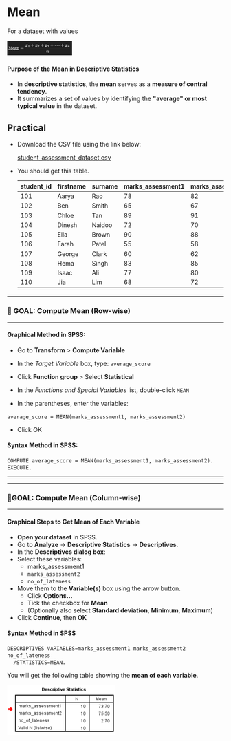 

# Mean

For a dataset with values

<img src="./../../images/image-20250711195430204.png" width='30%'>

#### **Purpose of the Mean in Descriptive Statistics**

- In **descriptive statistics**, the **mean** serves as a **measure of central tendency**. 
- It summarizes a set of values by identifying the **"average" or most typical value** in the dataset.



## Practical

- Download the CSV file using the link below:

   [student_assessment_dataset.csv](./../../datasets/student_assessment_dataset.csv) 

- You should get this table.

  | student_id | firstname | surname | marks_assessment1 | marks_assessment2 | no_of_lateness |
  | ---------- | --------- | ------- | ----------------- | ----------------- | -------------- |
  | 101        | Aarya     | Rao     | 78                | 82                | 2              |
  | 102        | Ben       | Smith   | 65                | 67                | 5              |
  | 103        | Chloe     | Tan     | 89                | 91                | 1              |
  | 104        | Dinesh    | Naidoo  | 72                | 70                | 3              |
  | 105        | Ella      | Brown   | 90                | 88                | 0              |
  | 106        | Farah     | Patel   | 55                | 58                | 6              |
  | 107        | George    | Clark   | 60                | 62                | 4              |
  | 108        | Hema      | Singh   | 83                | 85                | 1              |
  | 109        | Isaac     | Ali     | 77                | 80                | 2              |
  | 110        | Jia       | Lim     | 68                | 72                | 3              |

  #### 

***

### 🔹 GOAL: Compute Mean (Row-wise)

***

#### Graphical Method in SPSS:

- Go to **Transform** > **Compute Variable**

- In the *Target Variable* box, type: `average_score`

- Click **Function group** > Select **Statistical**

- In the *Functions and Special Variables* list, double-click `MEAN`

- In the parentheses, enter the variables:

```SPSS
average_score = MEAN(marks_assessment1, marks_assessment2)
```

- Click OK

#### Syntax Method in SPSS:

```SPSS
COMPUTE average_score = MEAN(marks_assessment1, marks_assessment2).
EXECUTE.
```

***



***

### 🔹GOAL: Compute Mean (Column-wise)

***

#### Graphical Steps to Get Mean of Each Variable

- **Open your dataset** in SPSS.
- Go to **Analyze** → **Descriptive Statistics** → **Descriptives**.
- In the **Descriptives dialog box**:
- Select these variables:
  - marks_assessment1
  - `marks_assessment2`
  - `no_of_lateness`
- Move them to the **Variable(s)** box using the arrow button.
  - Click **Options…**
  - Tick the checkbox for **Mean**
  - (Optionally also select **Standard deviation**, **Minimum**, **Maximum**)
- Click **Continue**, then **OK**

#### Syntax Method in SPSS

```spss
DESCRIPTIVES VARIABLES=marks_assessment1 marks_assessment2 no_of_lateness 
  /STATISTICS=MEAN.
```

 You will get the following table showing the **mean of each variable**.

<img src="./../../images/image-20250711202815498.png" width=50% align='center'>

